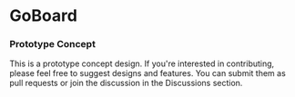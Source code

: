 # GoBoard

### Prototype Concept

This is a prototype concept design. If you're interested in contributing, please feel free to suggest designs and features. You can submit them as pull requests or join the discussion in the Discussions section.

